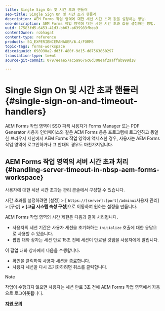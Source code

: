 ```yaml
---
title: Single Sign On 및 시간 초과 핸들러
seo-title: Single Sign On 및 시간 초과 핸들러
description: AEM Forms 작업 영역에 대한 세션 시간 초과 값을 설정하는 방법.
seo-description: AEM Forms 작업 영역에 대한 세션 시간 초과 값을 설정하는 방법.
uuid: 17583fd5-6453-41d3-bb63-a639983fbea9
contentOwner: robhagat
content-type: reference
products: SG_EXPERIENCEMANAGER/6.4/FORMS
topic-tags: forms-workspace
discoiquuid: 698990a2-dd3f-480f-9d15-d87563860297
translation-type: tm+mt
source-git-commit: 0797eeae57ac5a9676c6d308eaf2aaffab999d18

---
```



# Single Sign On 및 시간 초과 핸들러 {#single-sign-on-and-timeout-handlers}

AEM Forms 작업 영역이 SSO 파섹 사용자가 Forms Manager 또는 PDF Generator 사용자 인터페이스와 같은 AEM Forms 응용 프로그램에 로그인하고 동일한 브라우저 세션에서 AEM Forms 작업 영역에 액세스한 경우, 사용자는 AEM Forms 작업 영역에 로그인하거나 그 반대의 경우도 마찬가지입니다.

## AEM Forms 작업 영역의 서버 시간 초과 처리 {#handling-server-timeout-in-nbsp-aem-forms-workspace}

사용자에 대한 세션 시간 초과는 관리 콘솔에서 구성할 수 있습니다.

시간 초과를 설정하려면 [설정] > [ `https://[server]:[port]/adminui`사용자 관리] > [구성] **> [고급 시스템 속성 구성]**&#x200B;으로 이동하여 원하는 설정을 만듭니다.

AEM Forms 작업 영역의 시간 제한은 다음과 같이 처리됩니다.

* 사용자의 세션 기간은 사용자 세션을 초기화하는 `initialize` 호출에 대한 응답으로 사용할 수 있습니다.
* 팝업 대화 상자는 세션 만료 15초 전에 세션이 만료될 것임을 사용자에게 알립니다.

이 팝업 대화 상자에서 다음을 수행합니다.

* 확인을 클릭하여 사용자 세션을 종료합니다.
* 사용자 세션을 다시 초기화하려면 취소를 클릭합니다.

>[!NOTE]
>
>작업이 수행되지 않으면 사용자는 세션 만료 3초 전에 AEM Forms 작업 영역에서 자동으로 로그아웃됩니다.

**[지원 문의](https://www.adobe.com/account/sign-in.supportportal.html)**

